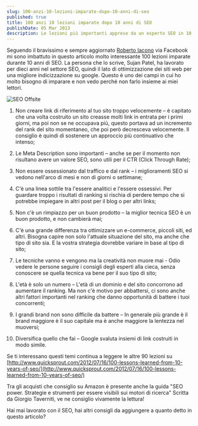```yaml
---
slug: 100-anzi-10-lezioni-imparate-dopo-10-anni-di-seo
published: true
title: 100 anzi 10 lezioni imparate dopo 10 anni di SEO
publishDate: 05 Mar 2013
description: Le lezioni più importanti apprese da un esperto SEO in 10 anni
---
```


Seguendo il bravissimo e sempre aggiornato [Roberto Iacono](http://www.robertoiacono.it/) via Facebook mi sono imbattuto in questo articolo molto interessante 100 lezioni imparate durante 10 anni di SEO. La persona che lo scrive, Sujan Patel, ha lavorato per dieci anni nel settore SEO, quindi il lato di ottimizzazione dei siti web per una migliore indicizzazione su google. Questo è uno dei campi in cui ho molto bisogno di imparare e non vedo perché non farlo insieme ai miei lettori.

<!--more-->

![SEO Offsite](/assets/offsite-1.jpg)

1. Non creare link di riferimento al tuo sito troppo velocemente – è capitato che una volta costruito un sito creasse molti link in entrata per i primi giorni, ma poi non se ne occupava più, questo portava ad un incremento del rank del sito momentaneo, che poi però decresceva velocemente. Il consiglio è quindi di sostenere un approccio più continuativo che intenso;

2. Le Meta Description sono importanti – anche se per il momento non risultano avere un valore SEO, sono utili per il CTR (Click Through Rate);

3. Non essere ossessionato dal traffico e dal rank – i miglioramenti SEO si vedono nell'arco di mesi e non di giorni o settimane;

4. C'è una linea sottile tra l'essere analitici e l'essere ossessivi. Per guardare troppo i risultati di ranking si rischia di perdere tempo che si potrebbe impiegare in altri post per il blog o per altri links;

5. Non c'è un rimpiazzo per un buon prodotto – la miglior tecnica SEO è un buon prodotto, e non cambierà mai;

6. C'è una grande differenza tra ottimizzare un e-commerce, piccoli siti, ed altri. Bisogna capire non solo l'attuale situazione del sito, ma anche che tipo di sito sia. E la vostra strategia dovrebbe variare in base al tipo di sito;

7. Le tecniche vanno e vengono ma la creatività non muore mai - Odio vedere le persone seguire i consigli degli esperti alla cieca, senza conoscere se quella tecnica va bene per il suo tipo di sito;

8. L'età è solo un numero – L'età di un dominio e del sito concorrono ad aumentare il ranking. Ma non c'è motivo per abbattersi, ci sono anche altri fattori importanti nel ranking che danno opportunità di battere i tuoi concorrenti;

9. I grandi brand non sono difficile da battere – In generale più grande è il brand maggiore è il suo capitale ma è anche maggiore la lentezza nel muoversi;

10. Diversifica quello che fai – Google svaluta insiemi di link costruiti in modo simile.

Se ti interessano questi temi continua a leggere le altre 90 lezioni su [http://www.quicksprout.com/2012/07/16/100-lessons-learned-from-10-years-of-seo/](http://www.quicksprout.com/2012/07/16/100-lessons-learned-from-10-years-of-seo/)

Tra gli acquisti che consiglio su Amazon è presente anche la guida "SEO power. Strategie e strumenti per essere visibili sui motori di ricerca" Scritta da Giorgio Taverniti, ve ne consiglio vivamente la lettura!

Hai mai lavorato con il SEO, hai altri consigli da aggiungere a quanto detto in questo articolo?
